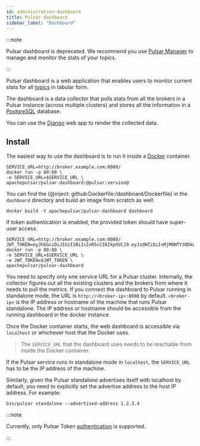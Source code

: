 ```yaml
---
id: administration-dashboard
title: Pulsar dashboard
sidebar_label: "Dashboard"
---
```


:::note

Pulsar dashboard is deprecated. We recommend you use [Pulsar Manager](administration-pulsar-manager.md) to manage and monitor the stats of your topics. 

:::

Pulsar dashboard is a web application that enables users to monitor current stats for all [topics](reference-terminology.md#topic) in tabular form.

The dashboard is a data collector that polls stats from all the brokers in a Pulsar instance (across multiple clusters) and stores all the information in a [PostgreSQL](https://www.postgresql.org/) database.

You can use the [Django](https://www.djangoproject.com) web app to render the collected data.

## Install

The easiest way to use the dashboard is to run it inside a [Docker](https://www.docker.com/products/docker) container.

```shell
SERVICE_URL=http://broker.example.com:8080/
docker run -p 80:80 \
-e SERVICE_URL=$SERVICE_URL \
apachepulsar/pulsar-dashboard:@pulsar:version@
```

You can find the {@inject: github:Dockerfile:/dashboard/Dockerfile} in the `dashboard` directory and build an image from scratch as well:

```shell
docker build -t apachepulsar/pulsar-dashboard dashboard
```

If token authentication is enabled, the provided token should have super-user access. 

```shell
SERVICE_URL=http://broker.example.com:8080/
JWT_TOKEN=eyJhbGciOiJIUzI1NiIsInR5cCI6IkpXVCJ9.eyJzdWIiOiIxMjM0NTY3ODkwIiwibmFtZSI6IkpvaG4gRG9lIiwiaWF0IjoxNTE2MjM5MDIyfQ.SflKxwRJSMeKKF2QT4fwpMeJf36POk6yJV_adQssw5c
docker run -p 80:80 \
-e SERVICE_URL=$SERVICE_URL \
-e JWT_TOKEN=$JWT_TOKEN \
apachepulsar/pulsar-dashboard
```
 
You need to specify only one service URL for a Pulsar cluster. Internally, the collector figures out all the existing clusters and the brokers from where it needs to pull the metrics. If you connect the dashboard to Pulsar running in standalone mode, the URL is `http://<broker-ip>:8080` by default. `<broker-ip>` is the IP address or hostname of the machine that runs Pulsar standalone. The IP address or hostname should be accessible from the running dashboard in the docker instance.

Once the Docker container starts, the web dashboard is accessible via `localhost` or whichever host that the Docker uses.

> The `SERVICE_URL` that the dashboard uses needs to be reachable from inside the Docker container.

If the Pulsar service runs in standalone mode in `localhost`, the `SERVICE_URL` has to
be the IP address of the machine.

Similarly, given the Pulsar standalone advertises itself with localhost by default, you need to
explicitly set the advertise address to the host IP address. For example:

```shell
bin/pulsar standalone --advertised-address 1.2.3.4
```

:::note

Currently, only Pulsar Token [authentication](security-overview.md#authentication) is supported.

:::